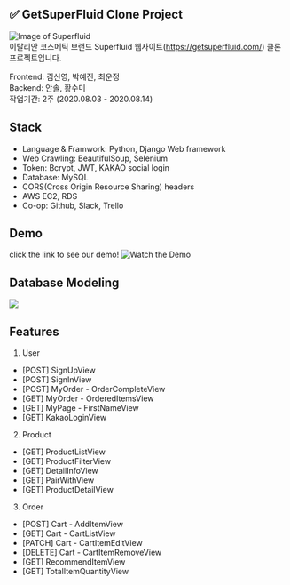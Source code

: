 ## ✅ GetSuperFluid Clone Project

![Image of Superfluid](https://media.vlpt.us/images/ifyouseeksoomi/post/6d5bccf7-1bcb-4a0e-8e04-ef6be2ce69e2/%E1%84%87%E1%85%B3%E1%86%AF%E1%84%85%E1%85%A9%E1%84%80%E1%85%B3%E1%84%8B%E1%85%B5%E1%84%86%E1%85%B5%E1%84%8C%E1%85%B5.png) <br>
이탈리안 코스메틱 브랜드 Superfluid 웹사이트(https://getsuperfluid.com/) 클론 프로젝트입니다. <br>

Frontend: 김신영, 박예진, 최운정 <br>
Backend: 안솔, 황수미 <br>
작업기간: 2주 (2020.08.03 - 2020.08.14) <br>

## Stack
- Language & Framwork: Python, Django Web framework
- Web Crawling: BeautifulSoup, Selenium
- Token: Bcrypt, JWT, KAKAO social login
- Database: MySQL
- CORS(Cross Origin Resource Sharing) headers
- AWS EC2, RDS
- Co-op: Github, Slack, Trello

## Demo
click the link to see our demo!
![[Watch the Demo](https://youtu.be/Ivby98Jlefk)](https://www.youtube.com/embed/Ivby98Jlefk)

## Database Modeling
<img src="https://media.vlpt.us/images/ifyouseeksoomi/post/43875543-3e77-48ce-9ca0-cdf76375b90a/%E1%84%89%E1%85%B3%E1%84%8F%E1%85%B3%E1%84%85%E1%85%B5%E1%86%AB%E1%84%89%E1%85%A3%E1%86%BA%202020-09-14%20%E1%84%8B%E1%85%A9%E1%84%8C%E1%85%A5%E1%86%AB%2011.40.38.png">

## Features
1. User
- [POST] SignUpView
- [POST] SignInView
- [POST] MyOrder - OrderCompleteView
- [GET] MyOrder - OrderedItemsView
- [GET] MyPage - FirstNameView
- [GET] KakaoLoginView

2. Product
- [GET] ProductListView
- [GET] ProductFilterView
- [GET] DetailInfoView
- [GET] PairWithView
- [GET] ProductDetailView

3. Order
- [POST] Cart - AddItemView
- [GET] Cart - CartListView
- [PATCH] Cart - CartItemEditView
- [DELETE] Cart - CartItemRemoveView
- [GET] RecommendItemView
- [GET] TotalItemQuantityView


